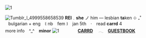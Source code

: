 ![1](https://64.media.tumblr.com/9dee692fa279a740207401c15bcec698/7fa768b238afea29-dc/s2048x3072/fbe81c15531dabfd5f3b1f53cf34949e8f38683e.pnj) 


![Tumblr_l_4999558658539](https://64.media.tumblr.com/e4fb53af27018d67f52644e173b56790/7fa768b238afea29-32/s1280x1920/f6577b4117b7ce096452b58d5ef6f164e60f7f75.gifv)
**REI**﹒**she** ノ him — lesbian **ta**ken ⊹ ₊˚  ⠀bulgarian + eng ⠀꒰ nb ⠀fem ꒱ ⠀jan 5th ⠀‧ ⠀read **carrd** 4  ⠀ ⠀ ⠀ ⠀ ⠀ ⠀ ⠀ more info  ⠀^_^ ⠀**minor**
![1](https://64.media.tumblr.com/500ee4e0f893e6ba44adfeed982d9aad/7fa768b238afea29-a7/s2048x3072/cd2e3239f9d81b5c3facd4a1a9c1059b5fbe8ce7.pnj)
  ⠀ ⠀ ⠀ ⠀ **[CARRD](https://9madoka.carrd.co/)** 　𓂃　**[GUESTBOOK](http://9madoka.123guestbook.com/)**
